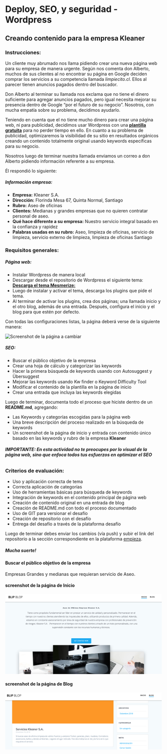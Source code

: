# Deploy, SEO, y seguridad - Wordpress

## Creando contenido para la empresa Kleaner

### Instrucciones: 

Un cliente muy abrumado nos llama pidiendo crear una nueva página web para su empresa de manera urgente. Según nos comenta don Alberto, muchos de sus clientes al no encontrar su página en Google deciden comprar los servicios a su competencia llamada *limpiecito.cl*. Ellos al parecer tienen anuncios pagados dentro del buscador. 

Don Alberto al terminar su llamada nos exclama que no tiene el dinero suficiente para agregar anuncios pagados, pero igual necesita mejorar su presencia dentro de Google “por el futuro de su negocio”. Nosotros, con mucha empatía sobre su problema, decidimos ayudarlo. 

Teniendo en cuenta que el no tiene mucho dinero para crear una página web, ni para publicidad, decidimos usar Wordpress con una [**plantilla gratuita**](https://cl.wordpress.org/themes/mesmerize/) para no perder tiempo en ello. En cuanto a su problema de publicidad, optimizaremos la visibilidad de su sitio en resultados orgánicos creando un contenido totalmente original usando keywords específicas para su negocio.

Nosotros luego de terminar nuestra llamada enviamos un correo a don Alberto pidiendo información referente a su empresa. 

Él respondió lo siguiente:

##### Información empresa:

- **Empresa:** Kleaner S.A.
- **Dirección:** Florinda Mesa 67, Quinta Normal, Santiago
- **Rubro:** Aseo de oficinas
- **Clientes:** Medianas y grandes empresas que no quieren contratar personal de aseo.
- **Qué hace diferente a su empresa:** Nuestro servicio integral basado en la confianza y rapidez
- **Palabras usadas en su rubro:** Aseo, limpieza de oficinas, servicio de limpieza, 
servicio externo de limpieza, limpieza de oficinas Santiago

### Requisitos generales:

##### Página web:

- Instalar Wordpress de manera local
- Descargar desde el repositorio de Wordpress el siguiente tema: [**Descarga el tema Mesmerize:**](https://cl.wordpress.org/themes/mesmerize/)
- Luego de instalar y activar el tema, descarga los plugins que pide el tema.
- Al terminar de activar los plugins, crea dos páginas; una llamada inicio y el otro blog, además de una entrada. Después, configura el inicio y el blog para que estén por defecto. 

Con todas las configuraciones listas, la página deberá verse de la siguiente manera:

![Screenshot de la página a cambiar](img/screenshot.png)

##### SEO:

- Buscar el público objetivo de la empresa 
- Crear una hoja de cálculo y categorizar las keywords
- Hacer la primera búsqueda de keywords usando con Autosuggest y Übersuggest
- Mejorar las keywords usando Kw finder o Keyword Difficulty Tool
- Modificar el contenido de la plantilla en la página de inicio
- Crear una entrada que incluya las keywords elegidas

Luego de terminar, documenta todo el proceso que hiciste dentro de un **README.md**, agregando:

- Las Keywords y categorías escogidas para la página web
- Una breve descripción del proceso realizado en la búsqueda de keywords
- Un screenshot de la página de inicio y entrada con contenido único basado en las keywords y rubro de la empresa **Kleaner**

###### **IMPORTANTE: En esta actividad no te preocupes por lo visual de la página web, sino que enfoca todos tus esfuerzos en optimizar el SEO**
  
### Criterios de evaluación:

- Uso y aplicación correcta de tema
- Correcta aplicación de categorías
- Uso de herramientas básicas para búsqueda de keywords
- Integración de keywords en el contenido principal de página web
- Creación de contenido original en una entrada de blog
- Creación de README.md con todo el proceso documentado
- Uso de GIT para versionar el desafío
- Creación de repositorio con el desafío
- Entrega del desafío a través de la plataforma desafío

Luego de terminar debes enviar los cambios (vía push) y subir el link del repositorio a la sección correspondiente en la plataforma [empieza](https://empieza.desafiolatam.com "Desafío Latam").

##### **Mucha suerte!**

#### Buscar el público objetivo de la empresa 
Empresas Grandes y medianas que requieran servicio de Aseo.
 
#### screenshot de la página de Inicio
![aquí](Inicio.png)

#### screenshot de la página de Blog
![aquí](Blog.png)


